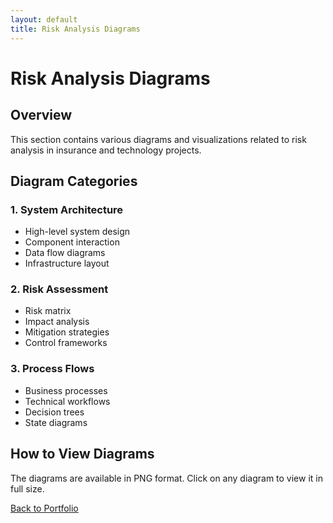 ```yaml
---
layout: default
title: Risk Analysis Diagrams
---
```


# Risk Analysis Diagrams

## Overview
This section contains various diagrams and visualizations related to risk analysis in insurance and technology projects.

## Diagram Categories

### 1. System Architecture
- High-level system design
- Component interaction
- Data flow diagrams
- Infrastructure layout

### 2. Risk Assessment
- Risk matrix
- Impact analysis
- Mitigation strategies
- Control frameworks

### 3. Process Flows
- Business processes
- Technical workflows
- Decision trees
- State diagrams

## How to View Diagrams
The diagrams are available in PNG format. Click on any diagram to view it in full size.

[Back to Portfolio](../index.md) 